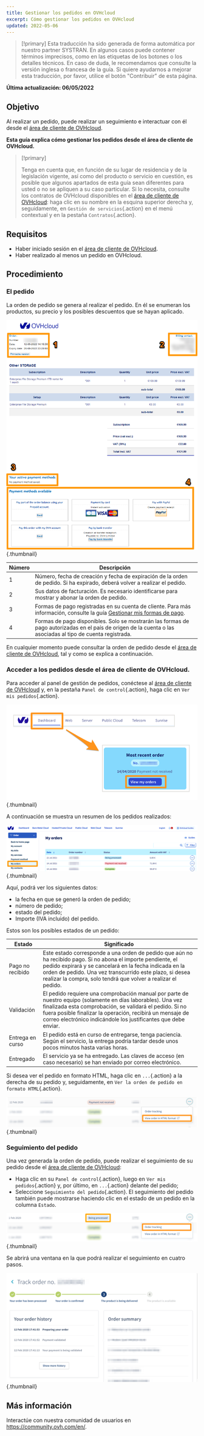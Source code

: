 ```yaml
---
title: Gestionar los pedidos en OVHcloud
excerpt: Cómo gestionar los pedidos en OVHcloud
updated: 2022-05-06
---
```


> [!primary]
> Esta traducción ha sido generada de forma automática por nuestro partner SYSTRAN. En algunos casos puede contener términos imprecisos, como en las etiquetas de los botones o los detalles técnicos. En caso de duda, le recomendamos que consulte la versión inglesa o francesa de la guía. Si quiere ayudarnos a mejorar esta traducción, por favor, utilice el botón "Contribuir" de esta página.
>

**Última actualización: 06/05/2022**

## Objetivo

Al realizar un pedido, puede realizar un seguimiento e interactuar con él desde el [área de cliente de OVHcloud](https://ca.ovh.com/auth/?action=gotomanager&from=https://www.ovh.com/world/&ovhSubsidiary=ws).

**Esta guía explica cómo gestionar los pedidos desde el área de cliente de OVHcloud.**

> [!primary]
>
> Tenga en cuenta que, en función de su lugar de residencia y de la legislación vigente, así como del producto o servicio en cuestión, es posible que algunos apartados de esta guía sean diferentes para usted o no se apliquen a su caso particular. Si lo necesita, consulte los contratos de OVHcloud disponibles en el [área de cliente de OVHcloud](https://ca.ovh.com/auth/?action=gotomanager&from=https://www.ovh.com/world/&ovhSubsidiary=ws): haga clic en su nombre en la esquina superior derecha y, seguidamente, en `Gestión de servicios`{.action} en el menú contextual y en la pestaña `Contratos`{.action}.
>

## Requisitos

- Haber iniciado sesión en el [área de cliente de OVHcloud](https://ca.ovh.com/auth/?action=gotomanager&from=https://www.ovh.com/world/&ovhSubsidiary=ws).
- Haber realizado al menos un pedido en OVHcloud.

## Procedimiento

### El pedido

La orden de pedido se genera al realizar el pedido. En él se enumeran los productos, su precio y los posibles descuentos que se hayan aplicado.

![Pedido de OVH](images/order01.png){.thumbnail}

|Número|Descripción|
|---|---|
|1|Número, fecha de creación y fecha de expiración de la orden de pedido. Si ha expirado, deberá volver a realizar el pedido.|
|2|Sus datos de facturación. Es necesario identificarse para mostrar y abonar la orden de pedido.|
|3|Formas de pago registradas en su cuenta de cliente. Para más información, consulte la guía [Gestionar mis formas de pago](/pages/account_and_service_management/managing_billing_payments_and_services/manage-payment-methods).|
|4|Formas de pago disponibles. Solo se mostrarán las formas de pago autorizadas en el país de origen de la cuenta o las asociadas al tipo de cuenta registrada.|

En cualquier momento puede consultar la orden de pedido desde el [área de cliente de OVHcloud](https://ca.ovh.com/auth/?action=gotomanager&from=https://www.ovh.com/world/&ovhSubsidiary=ws), tal y como se explica a continuación.

### Acceder a los pedidos desde el área de cliente de OVHcloud.

Para acceder al panel de gestión de pedidos, conéctese al [área de cliente de OVHcloud](https://ca.ovh.com/auth/?action=gotomanager&from=https://www.ovh.com/world/&ovhSubsidiary=ws) y, en la pestaña `Panel de control`{.action}, haga clic en `Ver mis pedidos`{.action}.

![Área de cliente](images/huborders.png){.thumbnail}

A continuación se muestra un resumen de los pedidos realizados:

![Resumen de pedidos](images/order03.png){.thumbnail}

Aquí, podrá ver los siguientes datos:

- la fecha en que se generó la orden de pedido;
- número de pedido;
- estado del pedido;
- Importe (IVA incluido) del pedido.

Estos son los posibles estados de un pedido:

|Estado|Significado|
|---|---|
|Pago no recibido|Este estado corresponde a una orden de pedido que aún no ha recibido pago. Si no abona el importe pendiente, el pedido expirará y se cancelará en la fecha indicada en la orden de pedido. Una vez transcurrido este plazo, si desea realizar la compra, solo tendrá que volver a realizar el pedido.|
|Validación|El pedido requiere una comprobación manual por parte de nuestro equipo (solamente en días laborables). Una vez finalizada esta comprobación, se validará el pedido. Si no fuera posible finalizar la operación, recibirá un mensaje de correo electrónico indicándole los justificantes que debe enviar.|
|Entrega en curso|El pedido está en curso de entregarse, tenga paciencia. Según el servicio, la entrega podría tardar desde unos pocos minutos hasta varias horas.|
|Entregado|El servicio ya se ha entregado. Las claves de acceso (en caso necesario) se han enviado por correo electrónico.|

Si desea ver el pedido en formato HTML, haga clic en `...`{.action} a la derecha de su pedido y, seguidamente, en `Ver la orden de pedido en formato HTML`{.action}.

![Resumen de pedidos](images/order04.png){.thumbnail}

### Seguimiento del pedido

Una vez generada la orden de pedido, puede realizar el seguimiento de su pedido desde el [área de cliente de OVHcloud](https://ca.ovh.com/auth/?action=gotomanager&from=https://www.ovh.com/world/&ovhSubsidiary=ws):

* Haga clic en su `Panel de control`{.action}, luego en `Ver mis pedidos`{.action} y, por último, en `...`{.action} delante del pedido;
* Seleccione `Seguimiento del pedido`{.action}. El seguimiento del pedido también puede mostrarse haciendo clic en el estado de un pedido en la columna `Estado`.

![Seguimiento de los pedidos](images/order05b.png){.thumbnail}

Se abrirá una ventana en la que podrá realizar el seguimiento en cuatro pasos.

![Seguimiento de los pedidos](images/order06.png){.thumbnail}

## Más información

Interactúe con nuestra comunidad de usuarios en <https://community.ovh.com/en/>.
